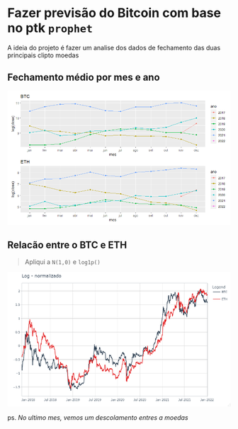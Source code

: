 
# Fazer previsão do Bitcoin com base no ptk `prophet`

A ideia do projeto é fazer um analise dos dados de fechamento das duas principais clipto moedas

## Fechamento médio por mes e ano
![fonte:Yahoo Financias](img/plot_mes_ano.png)

## Relacão entre o BTC e ETH
> Apliqui a `N(1,0)` e `log1p()`

![Gráfico 1](img/BTCxETH.png)

ps. *No ultimo mes, vemos um descolamento entres a moedas*
